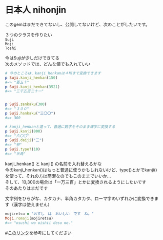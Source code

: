 # 日本人 nihonjin

このgemはまだできてないし、公開してないけど、次のことがしたいです。

３つのクラスを作りたい<br/>
`Suji`<br/>
`Moji`<br/>
`Toshi`<br/>

今はSujiが少しだけできてる<br/>
次のメソッドでは、どんな値でも入れていい
```ruby
# 今のところは、kanji_henkanは４桁まで変換できます
p Suji.kanji_henkan(150)
#=> "百五十"
p Suji.kanji_henkan(3521)
#=> "三千五百二十一"


p Suji.zenkaku(300)
#=> "３００"
p Suji.hankaku("三〇〇")
#=> 300

# kanji_henkanと違って、普通に数字をそのまま漢字に変換する
p Suji.kanji(800)
#=> "八〇〇"
p Suji.daiji("三")
#=> "参"
p Suji.type?(10)
#=> "半角"
```

kanji_henkan() と kanji() の名前を入れ替えるかな</br>
今のkanji_henkan()はもっと普通に使うかもしれないけど、type()とかでkanji()を使って、それの方は簡潔なのでもこのままでいいか...<br/>
そして、10,300の場合は「一万三百」とかに変換されるようにしたいです<br/>
そのあたりはまだです<br/>

文字列をひらがな、カタカナ、半角カタカタ、ローマ字のいずれかに変換できます（漢字は使えません）<br/>

```ruby
mojiretsu = "おすし　は　おいしい　です　ね。"
Moji.romaji(mojiretsu)
#=> "osushi wa oishii desu ne."
```

#<a href="https://ja.wikipedia.org/wiki/%E5%A4%A7%E5%AD%97_(%E6%95%B0%E5%AD%97)" target="_blank">このリンク</a>を参考にしてください

